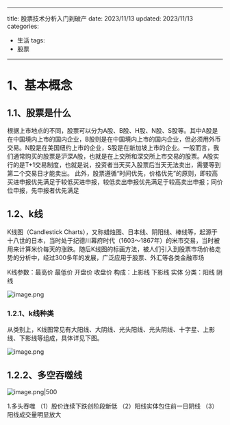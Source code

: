 
---
title: 股票技术分析入门到破产
date: 2023/11/13
updated: 2023/11/13
categories:
  - 生活
tags:
  - 股票
---


# 1、基本概念
## 1.1、股票是什么
根据上市地点的不同，股票可以分为A股、B股、H股、N股、S股等。其中A股是在中国境内上市的国内企业，B股则是在中国境内上市的国内企业，但必须用外币交易。N股是在美国纽约上市的企业，S股是在新加坡上市的企业。一般而言，我们通常购买的股票是沪深A股，也就是在上交所和深交所上市交易的股票。A股实行的是T+1交易制度，也就是说，投资者当天买入股票后当天无法卖出，需要等到第二个交易日才能卖出。
此外，股票遵循“时间优先，价格优先”的原则，即较高买进申报优先满足于较低买进申报，较低卖出申报优先满足于较高卖出申报；同价位申报，先申报者优先满足

## 1.2、k线
K线图（Candlestick Charts），又称蜡烛图、日本线、阴阳线、棒线等，起源于十八世的日本，当时处于纪德川幕府时代（1603～1867年）的米市交易，当时被用来计算米价每天的涨跌。随后K线图的标画方法，被人们引入到股票市场价格走势的分析中，经过300多年的发展，广泛应用于股票、外汇等各类金融市场

K线参数：最高价 最低价 开盘价 收盘价
构成：上影线 下影线 实体
分类：阳线 阴线


![image.png](https://yancey-note-img.oss-cn-beijing.aliyuncs.com/202311152050305.png)

### 1.2.1、k线种类
从类别上，K线图常见有大阳线、大阴线、光头阳线、光头阴线、十字星、上影线、下影线等组成，具体详见下图。

![image.png](https://yancey-note-img.oss-cn-beijing.aliyuncs.com/202311152056410.png)

## 1.2.2、多空吞噬线

![image.png|500](https://yancey-note-img.oss-cn-beijing.aliyuncs.com/202311182106659.png)

1.多头吞噬
（1）股价连续下跌创阶段新低
（2）阳线实体包住前一日阴线
（3）阳线成交量明显放大